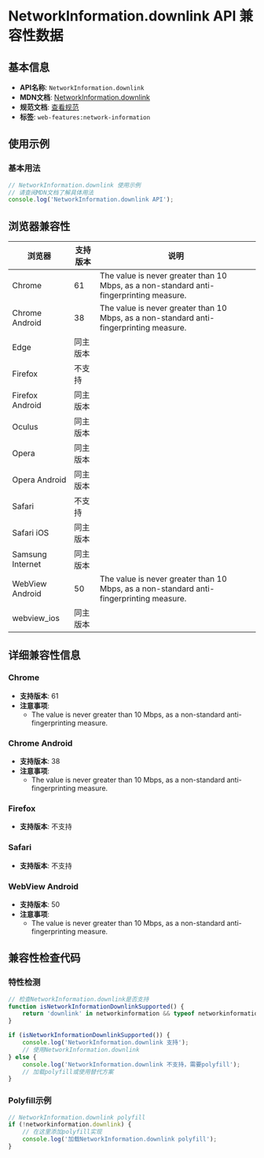 # NetworkInformation.downlink API 兼容性数据

## 基本信息

- **API名称**: `NetworkInformation.downlink`
- **MDN文档**: [NetworkInformation.downlink](https://developer.mozilla.org/docs/Web/API/NetworkInformation/downlink)
- **规范文档**: [查看规范](https://wicg.github.io/netinfo/#dom-networkinformation-downlink)
- **标签**: `web-features:network-information`

## 使用示例

### 基本用法

```javascript
// NetworkInformation.downlink 使用示例
// 请查阅MDN文档了解具体用法
console.log('NetworkInformation.downlink API');
```

## 浏览器兼容性

| 浏览器 | 支持版本 | 说明 |
|--------|----------|------|
| Chrome | 61 | The value is never greater than 10 Mbps, as a non-standard anti-fingerprinting measure. |
| Chrome Android | 38 | The value is never greater than 10 Mbps, as a non-standard anti-fingerprinting measure. |
| Edge | 同主版本 |  |
| Firefox | 不支持 |  |
| Firefox Android | 同主版本 |  |
| Oculus | 同主版本 |  |
| Opera | 同主版本 |  |
| Opera Android | 同主版本 |  |
| Safari | 不支持 |  |
| Safari iOS | 同主版本 |  |
| Samsung Internet | 同主版本 |  |
| WebView Android | 50 | The value is never greater than 10 Mbps, as a non-standard anti-fingerprinting measure. |
| webview_ios | 同主版本 |  |

## 详细兼容性信息

### Chrome

- **支持版本**: 61
- **注意事项**:
  - The value is never greater than 10 Mbps, as a non-standard anti-fingerprinting measure.

### Chrome Android

- **支持版本**: 38
- **注意事项**:
  - The value is never greater than 10 Mbps, as a non-standard anti-fingerprinting measure.

### Firefox

- **支持版本**: 不支持

### Safari

- **支持版本**: 不支持

### WebView Android

- **支持版本**: 50
- **注意事项**:
  - The value is never greater than 10 Mbps, as a non-standard anti-fingerprinting measure.

## 兼容性检查代码

### 特性检测

```javascript
// 检查NetworkInformation.downlink是否支持
function isNetworkInformationDownlinkSupported() {
    return 'downlink' in networkinformation && typeof networkinformation.downlink === 'function';
}

if (isNetworkInformationDownlinkSupported()) {
    console.log('NetworkInformation.downlink 支持');
    // 使用NetworkInformation.downlink
} else {
    console.log('NetworkInformation.downlink 不支持，需要polyfill');
    // 加载polyfill或使用替代方案
}
```

### Polyfill示例

```javascript
// NetworkInformation.downlink polyfill
if (!networkinformation.downlink) {
    // 在这里添加polyfill实现
    console.log('加载NetworkInformation.downlink polyfill');
}
```

